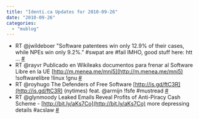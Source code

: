 ```yaml
---
title: "Identi.ca Updates for 2010-09-26"
date: "2010-09-26"
categories: 
  - "mublog"
---
```


- RT @jwildeboer "Software patentees win only 12.9% of their cases, while NPEs win only 9.2%." #swpat are #fail IMHO, good stuff here: htt ... [#](http://identi.ca/notice/52459746)
- RT @rayvr Publicado en Wikileaks documentos para frenar al Software Libre en la UE [http://m.menea.me/mni5](http://m.menea.me/mni5) !softwarelibre !linux !gnu [#](http://identi.ca/notice/52459922)
- RT @royhugo The Defenders of Free Software [http://is.gd/ftC3R](http://is.gd/ftC3R) (nytimes) feat. @armijn !fsfe #mustread [#](http://identi.ca/notice/52460706)
- RT @glynmoody Leaked Emails Reveal Profits of Anti-Piracy Cash Scheme - [http://bit.ly/aKs7Co](http://bit.ly/aKs7Co) more depressing details #acslaw [#](http://identi.ca/notice/52488866)

